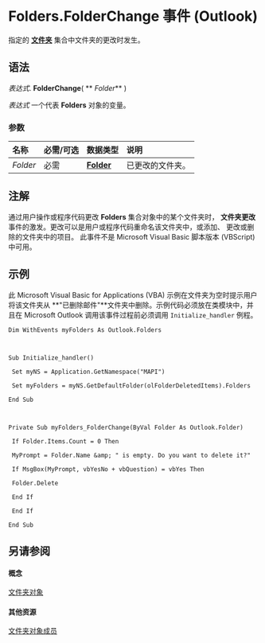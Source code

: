 
# Folders.FolderChange 事件 (Outlook)

指定的 **[文件夹](0c814c3c-74fc-414c-982d-a0097fcb35c2.md)** 集合中文件夹的更改时发生。


## 语法

 _表达式_. **FolderChange**( ** _Folder_** )

 _表达式_ 一个代表 **Folders** 对象的变量。


### 参数



|**名称**|**必需/可选**|**数据类型**|**说明**|
|:-----|:-----|:-----|:-----|
| _Folder_|必需|**[Folder](3cf6cda8-6d70-666e-2643-9d9c5b9cacfc.md)**|已更改的文件夹。|

## 注解

通过用户操作或程序代码更改 **Folders** 集合对象中的某个文件夹时， **文件夹更改** 事件的激发。更改可以是用户或程序代码重命名该文件夹中，或添加、 更改或删除的文件夹中的项目。 此事件不是 Microsoft Visual Basic 脚本版本 (VBScript) 中可用。


## 示例

此 Microsoft Visual Basic for Applications (VBA) 示例在文件夹为空时提示用户将该文件夹从 **"已删除邮件"**文件夹中删除。示例代码必须放在类模块中，并且在 Microsoft Outlook 调用该事件过程前必须调用  `Initialize_handler` 例程。


```
Dim WithEvents myFolders As Outlook.Folders 
 
 
 
Sub Initialize_handler() 
 
 Set myNS = Application.GetNamespace("MAPI") 
 
 Set myFolders = myNS.GetDefaultFolder(olFolderDeletedItems).Folders 
 
End Sub 
 
 
 
Private Sub myFolders_FolderChange(ByVal Folder As Outlook.Folder) 
 
 If Folder.Items.Count = 0 Then 
 
 MyPrompt = Folder.Name &amp; " is empty. Do you want to delete it?" 
 
 If MsgBox(MyPrompt, vbYesNo + vbQuestion) = vbYes Then 
 
 Folder.Delete 
 
 End If 
 
 End If 
 
End Sub
```


## 另请参阅


#### 概念


[文件夹对象](0c814c3c-74fc-414c-982d-a0097fcb35c2.md)
#### 其他资源


[文件夹对象成员](6468a0fd-da4a-dd15-4614-860d685595a2.md)